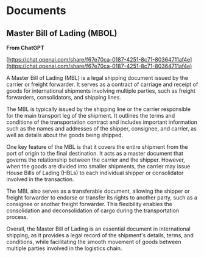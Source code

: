 # Documents

## Master Bill of Lading (MBOL)

**From ChatGPT**

[https://chat.openai.com/share/f67e70ca-0187-4251-8c71-80364711af4e](https://chat.openai.com/share/f67e70ca-0187-4251-8c71-80364711af4e)

A Master Bill of Lading (MBL) is a legal shipping document issued by the carrier or freight forwarder. It serves as a contract of carriage and receipt of goods for international shipments involving multiple parties, such as freight forwarders, consolidators, and shipping lines.

The MBL is typically issued by the shipping line or the carrier responsible for the main transport leg of the shipment. It outlines the terms and conditions of the transportation contract and includes important information such as the names and addresses of the shipper, consignee, and carrier, as well as details about the goods being shipped.

One key feature of the MBL is that it covers the entire shipment from the port of origin to the final destination. It acts as a master document that governs the relationship between the carrier and the shipper. However, when the goods are divided into smaller shipments, the carrier may issue House Bills of Lading (HBLs) to each individual shipper or consolidator involved in the transaction.

The MBL also serves as a transferable document, allowing the shipper or freight forwarder to endorse or transfer its rights to another party, such as a consignee or another freight forwarder. This flexibility enables the consolidation and deconsolidation of cargo during the transportation process.

Overall, the Master Bill of Lading is an essential document in international shipping, as it provides a legal record of the shipment's details, terms, and conditions, while facilitating the smooth movement of goods between multiple parties involved in the logistics chain.
